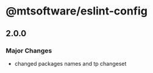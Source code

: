 # @mtsoftware/eslint-config

## 2.0.0

### Major Changes

- changed packages names and tp changeset
